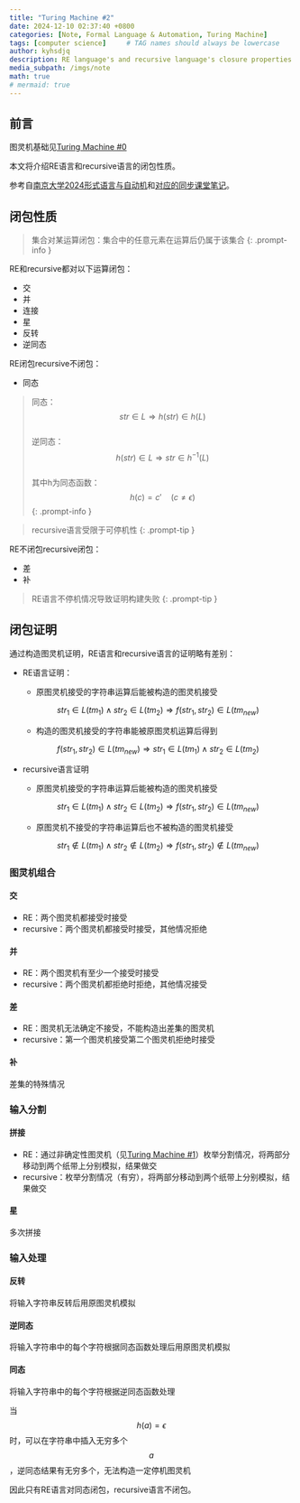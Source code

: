 ```yaml
---
title: "Turing Machine #2"
date: 2024-12-10 02:37:40 +0800
categories: [Note, Formal Language & Automation, Turing Machine]
tags: [computer science]     # TAG names should always be lowercase
author: kyhsdjq
description: RE language's and recursive language's closure properties.
media_subpath: /imgs/note
math: true
# mermaid: true
---
```


## 前言

图灵机基础见[Turing Machine #0](../TuringMachine)

本文将介绍RE语言和recursive语言的闭包性质。

参考自[南京大学2024形式语言与自动机](https://fla24course.github.io/)和[对应的同步课堂笔记](https://fla.cuijiacai.com/07-tm/)。

## 闭包性质

> 集合对某运算闭包：集合中的任意元素在运算后仍属于该集合
{: .prompt-info }

RE和recursive都对以下运算闭包：
- 交
- 并
- 连接
- 星
- 反转
- 逆同态

RE闭包recursive不闭包：
- 同态

> 同态：$$str\in L \Rightarrow h(str)\in h(L)$$  
> 逆同态：$$h(str)\in L \Rightarrow str\in h^{-1}(L)$$  
> 其中h为同态函数：$$h(c)=c'\quad(c\neq\epsilon)$$
{: .prompt-info }

> recursive语言受限于可停机性
{: .prompt-tip }

RE不闭包recursive闭包：
- 差
- 补

> RE语言不停机情况导致证明构建失败
{: .prompt-tip }

## 闭包证明

通过构造图灵机证明，RE语言和recursive语言的证明略有差别：
- RE语言证明：
    - 原图灵机接受的字符串运算后能被构造的图灵机接受 

    $$str_1\in L(tm_1)\land str_2\in L(tm_2)\Rightarrow f(str_1,str_2)\in L(tm_{new})$$

    - 构造的图灵机接受的字符串能被原图灵机运算后得到

    $$f(str_1,str_2)\in L(tm_{new})\Rightarrow str_1\in L(tm_1)\land str_2\in L(tm_2)$$

- recursive语言证明
    - 原图灵机接受的字符串运算后能被构造的图灵机接受

    $$str_1\in L(tm_1)\land str_2\in L(tm_2)\Rightarrow f(str_1,str_2)\in L(tm_{new})$$
    
    - 原图灵机不接受的字符串运算后也不被构造的图灵机接受

    $$str_1\notin L(tm_1)\land str_2\notin L(tm_2)\Rightarrow f(str_1,str_2)\notin L(tm_{new})$$

### 图灵机组合

#### 交  
- RE：两个图灵机都接受时接受
- recursive：两个图灵机都接受时接受，其他情况拒绝

#### 并
- RE：两个图灵机有至少一个接受时接受
- recursive：两个图灵机都拒绝时拒绝，其他情况接受

#### 差
- RE：图灵机无法确定不接受，不能构造出差集的图灵机
- recursive：第一个图灵机接受第二个图灵机拒绝时接受

#### 补
差集的特殊情况

### 输入分割

#### 拼接
- RE：通过非确定性图灵机（见[Turing Machine #1](../TuringMachineExtension)）枚举分割情况，将两部分移动到两个纸带上分别模拟，结果做交
- recursive：枚举分割情况（有穷），将两部分移动到两个纸带上分别模拟，结果做交

#### 星
多次拼接

### 输入处理

#### 反转

将输入字符串反转后用原图灵机模拟

#### 逆同态

将输入字符串中的每个字符根据同态函数处理后用原图灵机模拟

#### 同态

将输入字符串中的每个字符根据逆同态函数处理

当 $$h(a)=\epsilon$$ 时，可以在字符串中插入无穷多个$$a$$，逆同态结果有无穷多个，无法构造一定停机图灵机

因此只有RE语言对同态闭包，recursive语言不闭包。

